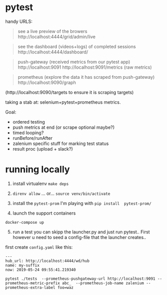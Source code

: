 # pytest

handy URLS:
> see a live preview of the browers
  http://localhost:4444/grid/admin/live

> see the dashboard (videos+logs) of completed sessions
  http://localhost:4444/dashboard/

> push-gateway (received metrics from our pytest app)
  http://localhost:9091
  http://localhost:9091/metrics (raw metrics)

> prometheus (explore the data it has scraped from push-gateway)
  http://localhost:9090/graph

  (http://localhost:9090/targets to ensure it is scraping targets)

taking a stab at: selenium+pytest+prometheus metrics.

Goal:
- ordered testing
- push metrics at end (or scrape optional maybe?)
- timed looping?
- runBefore/runAfter
- zalenium specific stuff for marking test status
- result proc (upload + slack?)


# running locally

1. install virtualenv
`make deps`

2. `direnv allow` ... or... `source venv/bin/activate`

3. install the `pytest-prom` I'm playing with
`pip install  pytest-prom/`

4. launch the support containers

`docker-compose up`

5. run a test
you can skipp the launcher.py and just run pytest..
First however u need to seed a config-file that the launcher creates..

first create `config.yaml` like this:
```
---
hub_url: http://localhost:4444/wd/hub
name: my-suffix
now: 2019-05-24 09:55:41.219340
```

  ``pytest ./tests  --prometheus-pushgateway-url http://localhost:9091 --prometheus-metric-prefix abc_  --prometheus-job-name zalenium --prometheus-extra-label foo=waz``
